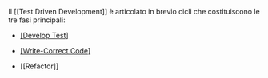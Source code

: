 Il [[Test Driven Development]] è articolato in brevio cicli che costituiscono le tre fasi principali: 

- [[Develop Test]](Red)

- [[Write-Correct Code]](Green)

- [[Refactor]]
